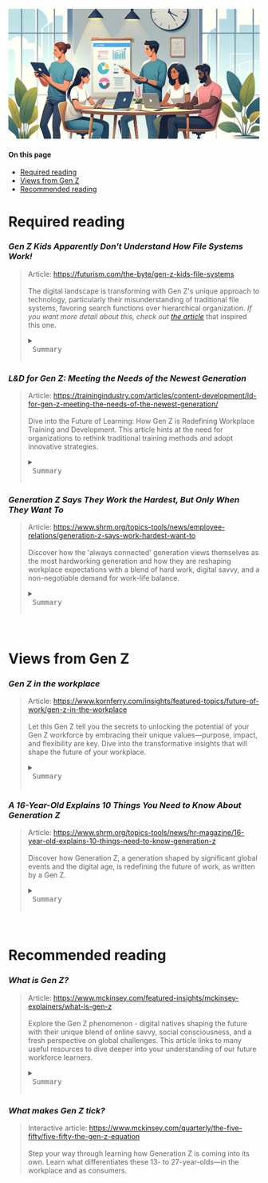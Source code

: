 ![hero image of office learning](assets/images/hero.jpg)
#### On this page
* [Required reading](#required-reading)
* [Views from Gen Z](#views-from-gen-z)
* [Recommended reading](#recommended-reading)

# Required reading

### *Gen Z Kids Apparently Don't Understand How File Systems Work!*
> Article: <a href="https://futurism.com/the-byte/gen-z-kids-file-systems" target="_blank">https://futurism.com/the-byte/gen-z-kids-file-systems</a><br>
> <br>
> The digital landscape is transforming with Gen Z's unique approach to technology, particularly their misunderstanding of traditional file systems, favoring search functions over hierarchical organization.  *If you want more detail about this, check out <a href="https://www.theverge.com/22684730/students-file-folder-directory-structure-education-gen-z" target="_blank">the article</a>* that inspired this one.
> <details>
>  <summary><kbd> <br> Summary <br> </kbd></summary>
>
> 1. **Gen Z's Digital Fluency**: Gen Z's preference for search functions over navigating traditional file systems highlights a shift in digital literacy.
> 2. **Impact on Education**: Educators are incorporating fundamental computer skills into STEM curriculums to address gaps in students' understanding of file management.
> 3. **Changing Learning Environments**: The need to adapt teaching methods to accommodate Gen Z's tech habits, using analogies like a "laundry basket" of files to explain concepts.
> 4. **Opportunity for Innovation**: L&D professionals have a unique opportunity to lead in developing educational strategies that integrate traditional file management skills with intuitive digital navigation.
> 5. **Future Workforce Skills**: Emphasizing the importance of equipping students with a blend of structured and intuitive tech skills to meet the demands of future workplaces.
> </details>

### *L&D for Gen Z: Meeting the Needs of the Newest Generation*
> Article: <a href="https://trainingindustry.com/articles/content-development/ld-for-gen-z-meeting-the-needs-of-the-newest-generation/" target="_blank">https://trainingindustry.com/articles/content-development/ld-for-gen-z-meeting-the-needs-of-the-newest-generation/</a><br>
> <br>
> Dive into the Future of Learning: How Gen Z is Redefining Workplace Training and Development. This article hints at the need for organizations to rethink traditional training methods and adopt innovative strategies.
> <details>
>  <summary><kbd> <br> Summary <br> </kbd></summary>
>
> 1. Gen Z's unique characteristics shaped by technology and socio-economic factors.
> 2. The necessity for L&D programs to adapt to Gen Z's digital-first learning style.
> 3. The importance of microlearning, interactive content, and mobile-friendly formats.
> 4. Addressing Gen Z's heightened stress levels and desire for meaningful work through personalized learning paths.
> 5. Strategies for engaging Gen Z employees to foster retention and organizational growth.
> </details>

### *Generation Z Says They Work the Hardest, But Only When They Want To*
> Article: <a href="https://www.shrm.org/topics-tools/news/employee-relations/generation-z-says-work-hardest-want-to" target="_blank">https://www.shrm.org/topics-tools/news/employee-relations/generation-z-says-work-hardest-want-to</a><br>
> <br>
> Discover how the 'always connected' generation views themselves as the most hardworking generation and how they are reshaping workplace expectations with a blend of hard work, digital savvy, and a non-negotiable demand for work-life balance.
> <details>
>  <summary><kbd> <br> Summary <br> </kbd></summary>
>
> 1. Generation Z are committed, but their commitment comes with a catch: they refuse to work outside their preferred times.
> 2. Despite being digital natives, Gen Z values face-to-face interactions at work, challenging the stereotype of the antisocial screen addict.
> 3. The study, based on a global survey of over 3,000 Gen Z members, reveals their high self-assessment of work ethic, their unique work preferences, and the significant role of managers in addressing their work-related anxieties.
> 4. Gen Z's work values include a demand for control over their schedules, a rejection of back-to-back shifts, and a preference for direct communication with their teams and managers.
> 5. Their confidence is juxtaposed with anxiety about work expectations and success, with a notable portion feeling unprepared by their education for the workplace.
> 6. This generation's blend of digital fluency, demand for flexibility, and work-related anxieties presents a unique challenge and opportunity for L&D professionals to tailor strategies that effectively engage and support them.
> </details>

<br>

# Views from Gen Z

### *Gen Z in the workplace*
> Article: <a href="https://www.kornferry.com/insights/featured-topics/future-of-work/gen-z-in-the-workplace" target="_blank">https://www.kornferry.com/insights/featured-topics/future-of-work/gen-z-in-the-workplace</a><br>
> <br>
> Let this Gen Z tell you the secrets to unlocking the potential of your Gen Z workforce by embracing their unique values—purpose, impact, and flexibility are key. Dive into the transformative insights that will shape the future of your workplace.
> <details>
>  <summary><kbd> <br> Summary <br> </kbd></summary>
>
> 1. **Value-Driven Work**: Gen Z seeks employment that aligns with their passions and allows them to contribute positively to society, preferring organizations with a clear purpose and impact.
> 2. **Corporate Social Responsibility**:: This generation expects genuine social responsibility from businesses, valuing ethical practices both internally and in the wider world.
> 3. **Work-Life Blend**:: Gen Z favors a seamless integration of work and personal life, utilizing technology and flexible working patterns to achieve this balance.
> 4. **Salary Expectations**:: Despite their purpose-driven nature, financial stability is also a significant factor for Gen Z, influenced by economic uncertainties and the high costs of living and education.
> 5. **Entrepreneurial Spirit**:: A notable proportion of Gen Z is drawn towards entrepreneurship, valuing independence and the ability to pursue personal passions alongside or instead of traditional employment.
> 6. **Innovative Work Style**:s: Gen Z's independence, creativity, and willingness to challenge conventional work structures can drive innovation within organizations.
> </details>

### *A 16-Year-Old Explains 10 Things You Need to Know About Generation Z*
> Article: <a href="https://www.shrm.org/topics-tools/news/hr-magazine/16-year-old-explains-10-things-need-to-know-generation-z" target="_blank">https://www.shrm.org/topics-tools/news/hr-magazine/16-year-old-explains-10-things-need-to-know-generation-z</a><br>
> <br>
> Discover how Generation Z, a generation shaped by significant global events and the digital age, is redefining the future of work, as written by a Gen Z.
> <details>
>  <summary><kbd> <br> Summary <br> </kbd></summary>
>
> 1. Gen Z is competitive, driven by sports culture, and values winning.
> 2. Inherits skepticism and individuality from Gen X, differing from Millennials.
> 3. Prioritizes financial stability in jobs over engagement.
> 4. Entrepreneurial, inspired by technology and economic opportunities.
> 5. Prefers face-to-face communication, valuing authenticity and personal connections.
> 6. Craves genuine human interaction and appreciates in-person engagement in the workplace.
> 7. Prefers working independently, challenging collaborative work environments.
> 8. Extremely diverse, viewing diversity as a norm rather than an exception.
> 9. Embraces change and is politically and socially aware from a young age.
> 10. Desires a significant voice in their work and contributions, valuing creativity and innovation.
> </details>

<br>

# Recommended reading

### *What is Gen Z?*
> Article: <a href="https://www.mckinsey.com/featured-insights/mckinsey-explainers/what-is-gen-z" target="_blank">https://www.mckinsey.com/featured-insights/mckinsey-explainers/what-is-gen-z</a><br>
> <br>
> Explore the Gen Z phenomenon - digital natives shaping the future with their unique blend of online savvy, social consciousness, and a fresh perspective on global challenges. This article links to many useful resources to dive deeper into your understanding of our future workforce learners.
> <details>
>  <summary><kbd> <br> Summary <br> </kbd></summary>
>
> 1. Gen Z, born between 1996 and 2010, is characterized by their upbringing in the digital age, climate anxiety, and the aftermath of economic and health crises.
> 2. Known as digital natives, Gen Z's daily life heavily revolves around online activities, with a significant presence on platforms like TikTok.
> 3. They face unique mental health challenges, exacerbated by global unrest and economic instability, leading to a more pragmatic yet idealistic outlook.
> 4. Gen Z values inclusivity, individual expression, and is highly concerned with social and environmental issues, expecting brands to align with these values.
> 5. Their consumer behavior reflects a preference for access over ownership, a focus on experiences, and a demand for ethical and sustainable practices from companies.
> 6. Fashion trends among Gen Z are marked by a mix of expressive, ever-changing styles and a resurgence of vintage and thrifted items, balancing their desire for uniqueness with sustainability concerns.
> </details>

### *What makes Gen Z tick?*
> Interactive article: <a href="https://www.mckinsey.com/quarterly/the-five-fifty/five-fifty-the-gen-z-equation" target="_blank">https://www.mckinsey.com/quarterly/the-five-fifty/five-fifty-the-gen-z-equation</a><br>
> <br>
> Step your way through learning how Generation Z is coming into its own. Learn what differentiates these 13- to 27-year-olds—in the workplace and as consumers.

